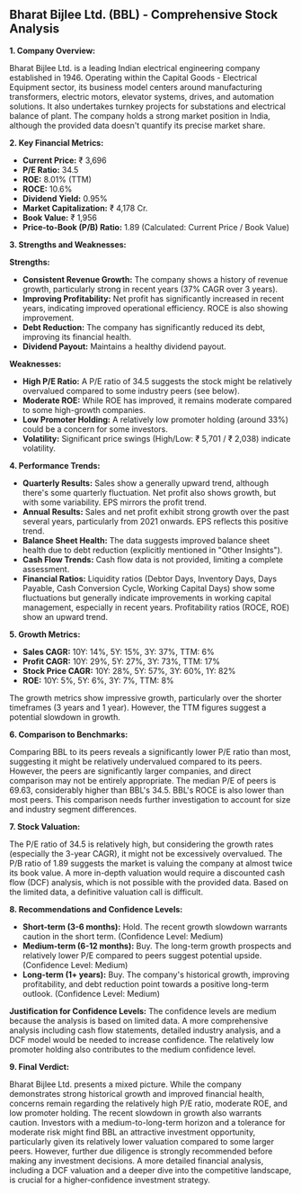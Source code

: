 ## Bharat Bijlee Ltd. (BBL) - Comprehensive Stock Analysis

**1. Company Overview:**

Bharat Bijlee Ltd. is a leading Indian electrical engineering company established in 1946.  Operating within the Capital Goods - Electrical Equipment sector, its business model centers around manufacturing transformers, electric motors, elevator systems, drives, and automation solutions.  It also undertakes turnkey projects for substations and electrical balance of plant.  The company holds a strong market position in India, although the provided data doesn't quantify its precise market share.


**2. Key Financial Metrics:**

* **Current Price:** ₹ 3,696
* **P/E Ratio:** 34.5
* **ROE:** 8.01% (TTM)
* **ROCE:** 10.6%
* **Dividend Yield:** 0.95%
* **Market Capitalization:** ₹ 4,178 Cr.
* **Book Value:** ₹ 1,956
* **Price-to-Book (P/B) Ratio:** 1.89 (Calculated: Current Price / Book Value)


**3. Strengths and Weaknesses:**

**Strengths:**

* **Consistent Revenue Growth:**  The company shows a history of revenue growth, particularly strong in recent years (37% CAGR over 3 years).
* **Improving Profitability:** Net profit has significantly increased in recent years, indicating improved operational efficiency.  ROCE is also showing improvement.
* **Debt Reduction:** The company has significantly reduced its debt, improving its financial health.
* **Dividend Payout:**  Maintains a healthy dividend payout.


**Weaknesses:**

* **High P/E Ratio:** A P/E ratio of 34.5 suggests the stock might be relatively overvalued compared to some industry peers (see below).
* **Moderate ROE:** While ROE has improved, it remains moderate compared to some high-growth companies.
* **Low Promoter Holding:**  A relatively low promoter holding (around 33%) could be a concern for some investors.
* **Volatility:** Significant price swings (High/Low: ₹ 5,701 / ₹ 2,038) indicate volatility.


**4. Performance Trends:**

* **Quarterly Results:** Sales show a generally upward trend, although there's some quarterly fluctuation. Net profit also shows growth, but with some variability. EPS mirrors the profit trend.
* **Annual Results:**  Sales and net profit exhibit strong growth over the past several years, particularly from 2021 onwards.  EPS reflects this positive trend.
* **Balance Sheet Health:**  The data suggests improved balance sheet health due to debt reduction (explicitly mentioned in "Other Insights").
* **Cash Flow Trends:**  Cash flow data is not provided, limiting a complete assessment.
* **Financial Ratios:**  Liquidity ratios (Debtor Days, Inventory Days, Days Payable, Cash Conversion Cycle, Working Capital Days) show some fluctuations but generally indicate improvements in working capital management, especially in recent years. Profitability ratios (ROCE, ROE) show an upward trend.


**5. Growth Metrics:**

* **Sales CAGR:** 10Y: 14%, 5Y: 15%, 3Y: 37%, TTM: 6%
* **Profit CAGR:** 10Y: 29%, 5Y: 27%, 3Y: 73%, TTM: 17%
* **Stock Price CAGR:** 10Y: 28%, 5Y: 57%, 3Y: 60%, 1Y: 82%
* **ROE:** 10Y: 5%, 5Y: 6%, 3Y: 7%, TTM: 8%

The growth metrics show impressive growth, particularly over the shorter timeframes (3 years and 1 year).  However, the TTM figures suggest a potential slowdown in growth.


**6. Comparison to Benchmarks:**

Comparing BBL to its peers reveals a significantly lower P/E ratio than most, suggesting it might be relatively undervalued compared to its peers. However, the peers are significantly larger companies, and direct comparison may not be entirely appropriate.  The median P/E of peers is 69.63, considerably higher than BBL's 34.5.  BBL's ROCE is also lower than most peers.  This comparison needs further investigation to account for size and industry segment differences.


**7. Stock Valuation:**

The P/E ratio of 34.5 is relatively high, but considering the growth rates (especially the 3-year CAGR), it might not be excessively overvalued. The P/B ratio of 1.89 suggests the market is valuing the company at almost twice its book value.  A more in-depth valuation would require a discounted cash flow (DCF) analysis, which is not possible with the provided data.  Based on the limited data, a definitive valuation call is difficult.


**8. Recommendations and Confidence Levels:**

* **Short-term (3-6 months):** Hold.  The recent growth slowdown warrants caution in the short term.  (Confidence Level: Medium)
* **Medium-term (6-12 months):** Buy.  The long-term growth prospects and relatively lower P/E compared to peers suggest potential upside. (Confidence Level: Medium)
* **Long-term (1+ years):** Buy.  The company's historical growth, improving profitability, and debt reduction point towards a positive long-term outlook. (Confidence Level: Medium)


**Justification for Confidence Levels:** The confidence levels are medium because the analysis is based on limited data.  A more comprehensive analysis including cash flow statements, detailed industry analysis, and a DCF model would be needed to increase confidence.  The relatively low promoter holding also contributes to the medium confidence level.


**9. Final Verdict:**

Bharat Bijlee Ltd. presents a mixed picture.  While the company demonstrates strong historical growth and improved financial health, concerns remain regarding the relatively high P/E ratio, moderate ROE, and low promoter holding.  The recent slowdown in growth also warrants caution.  Investors with a medium-to-long-term horizon and a tolerance for moderate risk might find BBL an attractive investment opportunity, particularly given its relatively lower valuation compared to some larger peers.  However, further due diligence is strongly recommended before making any investment decisions.  A more detailed financial analysis, including a DCF valuation and a deeper dive into the competitive landscape, is crucial for a higher-confidence investment strategy.
